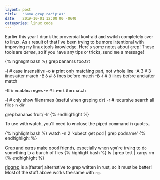 ```yaml
---
layout: post
title:  "Some grep recipies"
date:   2019-10-01 12:00:00 -0600
categories: linux code
---
```

Earlier this year I drank the proverbial kool-aid and switch completely over to linux. As a result of that I've been trying to be more intentional with improving my linux tools knowledge. Here's some notes about grep! These tools are *dense*, so if you have any tips or tricks, send me a message!

{% highlight bash %}
grep bananas foo.txt

-i   # case insensitive
-o   # print only matching part, not whole line
-A 3 # 3 lines after match
-B 3 # 3 lines before match
-B 3 # 3 lines before and after match

-E   # enables regex
-v   # invert the match

-l   # only show filenames (useful when greping dir)
-r   # recursive search all files in dir

grep bananas fruit/ -lr
{% endhighlight %}

To use with watch, you'll need to enclose the piped command in quotes..

{% highlight bash %}
watch -n 2 'kubectl get pod | grep podname'
{% endhighlight %}

Grep and xargs make good friends, especially when you're trying to do something to a bunch of files
{% highlight bash %}
ls | grep test | xargs rm
{% endhighlight %}

[ripgrep][ripgrep] is a (faster) alternative to grep written in rust, so it must be better! Most of the stuff above works the same with `rg`.

[ripgrep]: https://github.com/BurntSushi/ripgrep
